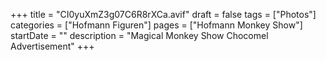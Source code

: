 +++
title = "CI0yuXmZ3g07C6R8rXCa.avif"
draft = false
tags = ["Photos"]
categories = ["Hofmann Figuren"]
pages = ["Hofmann Monkey Show"]
startDate = ""
description = "Magical Monkey Show Chocomel Advertisement"
+++
